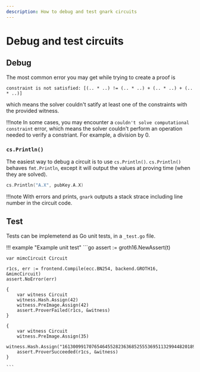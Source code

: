 ```yaml
---
description: How to debug and test gnark circuits
---
```


# Debug and test circuits

## Debug

The most common error you may get while trying to create a proof is 

```
constraint is not satisfied: [(.. * ..) != (.. * ..) + (.. * ..) + (.. * ..)]
```

which means the solver couldn't satify at least one of the constraints with the provided witness. 


!!!note
    In some cases, you may encounter a `couldn't solve computational constraint` error, which means the solver couldn't perform an operation needed to verify a constriant. For example, a division by 0. 

### `cs.Println()`

The easiest way to debug a circuit is to use `cs.Println()`.
`cs.Println()` behaves `fmt.Println`, except it will output the values at proving time (when they are solved).


```go
cs.Println("A.X", pubKey.A.X)
```

!!!note 
    With errors and prints, `gnark` outputs a stack strace including line number in the circuit code.


## Test

Tests can be implemetend as Go unit tests, in a `_test.go` file. 

!!! example "Example unit test"
    ```go
    assert := groth16.NewAssert(t)

    var mimcCircuit Circuit

    r1cs, err := frontend.Compile(ecc.BN254, backend.GROTH16, &mimcCircuit)
    assert.NoError(err)

    {
        var witness Circuit
        witness.Hash.Assign(42)
        witness.PreImage.Assign(42)
        assert.ProverFailed(r1cs, &witness)
    }

    {
        var witness Circuit
        witness.PreImage.Assign(35)
        witness.Hash.Assign("16130099170765464552823636852555369511329944820189892919423002775646948828469")
        assert.ProverSucceeded(r1cs, &witness)
    }

    ```